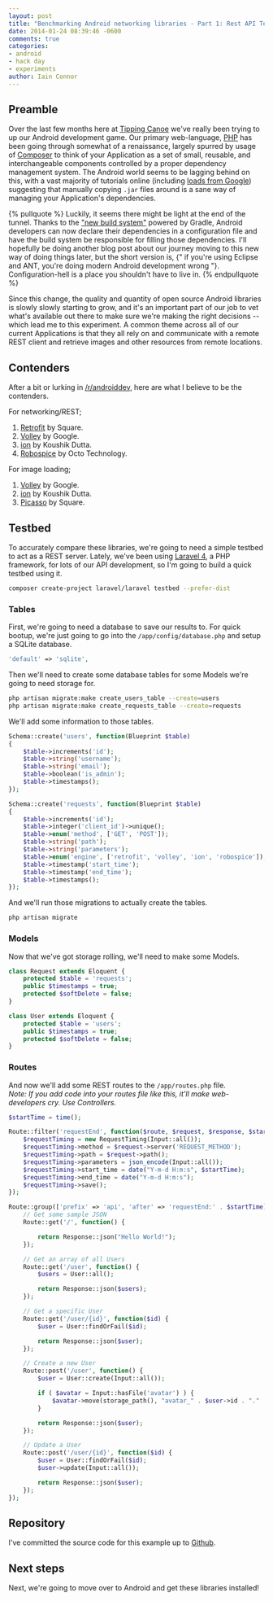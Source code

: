 ```yaml
---
layout: post
title: "Benchmarking Android networking libraries - Part 1: Rest API Testbed."
date: 2014-01-24 08:39:46 -0600
comments: true
categories:
- android
- hack day
- experiments
author: Iain Connor
---
```


## Preamble

Over the last few months here at [Tipping Canoe](http://tippingcanoe.com/) we've really been trying to up our Android development game. Our primary web-language, [PHP](http://www.php.net/) has been going through somewhat of a renaissance, largely spurred by usage of [Composer](https://getcomposer.org/) to think of your Application as a set of small, reusable, and interchangeable components controlled by a proper dependency management system. The Android world seems to be lagging behind on this, with a vast majority of tutorials online (including [loads from Google](http://developer.android.com/tools/support-library/setup.html)) suggesting that manually copying `.jar` files around is a sane way of managing your Application's dependencies.

{% pullquote %}
Luckily, it seems there might be light at the end of the tunnel. Thanks to the ["new build system"](http://tools.android.com/tech-docs/new-build-system) powered by Gradle, Android developers can now declare their dependencies in a configuration file and have the build system be responsible for filling those dependencies. I'll hopefully be doing another blog post about our journey moving to this new way of doing things later, but the short version is, {" if you're using Eclipse and ANT, you're doing modern Android development wrong "}. Configuration-hell is a place you shouldn't have to live in.
{% endpullquote %}

Since this change, the quality and quantity of open source Android libraries is slowly slowly starting to grow, and it's an important part of our job to vet what's available out there to make sure we're making the right decisions -- which lead me to this experiment. A common theme across all of our current Applications is that they all rely on and communicate with a remote REST client and retrieve images and other resources from remote locations.

## Contenders

After a bit or lurking in [/r/androiddev](http://www.reddit.com/r/androiddev/), here are what I believe to be the contenders.

For networking/REST;

1. [Retrofit](http://square.github.io/retrofit/) by Square.
2. [Volley](http://developers.google.com/events/io/sessions/325304728) by Google.
3. [ion](http://github.com/koush/ion) by Koushik Dutta.
4. [Robospice](http://github.com/octo-online/robospice) by Octo Technology.

For image loading;

1. [Volley](http://developers.google.com/events/io/sessions/325304728) by Google.
2. [ion](http://github.com/koush/ion) by Koushik Dutta.
3. [Picasso](http://square.github.io/picasso/) by Square.
 
## Testbed

To accurately compare these libraries, we're going to need a simple testbed to act as a REST server. Lately, we've been using [Laravel 4](http://laravel.com/), a PHP framework, for lots of our API development, so I'm going to build a quick testbed using it.

``` bash
composer create-project laravel/laravel testbed --prefer-dist
```

### Tables

First, we're going to need a database to save our results to. For quick bootup, we're just going to go into the `/app/config/database.php` and setup a SQLite database.

``` php
'default' => 'sqlite',
```

Then we'll need to create some database tables for some Models we're going to need storage for.

``` bash
php artisan migrate:make create_users_table --create=users
php artisan migrate:make create_requests_table --create=requests
```

We'll add some information to those tables.

``` php
Schema::create('users', function(Blueprint $table)
{
	$table->increments('id');
	$table->string('username');
	$table->string('email');
	$table->boolean('is_admin');
	$table->timestamps();
});

Schema::create('requests', function(Blueprint $table)
{
	$table->increments('id');
	$table->integer('client_id')->unique();
	$table->enum('method', ['GET', 'POST']);
	$table->string('path');
	$table->string('parameters');
	$table->enum('engine', ['retrofit', 'volley', 'ion', 'robospice']);
	$table->timestamp('start_time');
	$table->timestamp('end_time');
	$table->timestamps();
});
```

And we'll run those migrations to actually create the tables.

``` bash
php artisan migrate
```

### Models

Now that we've got storage rolling, we'll need to make some Models.

``` php
class Request extends Eloquent {
	protected $table = 'requests';
	public $timestamps = true;
	protected $softDelete = false;
}

class User extends Eloquent {
	protected $table = 'users';
	public $timestamps = true;
	protected $softDelete = false;
}
```

### Routes 

And now we'll add some REST routes to the `/app/routes.php` file.  
*Note: If you add code into your routes file like this, it'll make web-developers cry. Use Controllers.*

``` php
$startTime = time();

Route::filter('requestEnd', function($route, $request, $response, $startTime) {
	$requestTiming = new RequestTiming(Input::all());
	$requestTiming->method = $request->server('REQUEST_METHOD');
	$requestTiming->path = $request->path();
	$requestTiming->parameters = json_encode(Input::all());
	$requestTiming->start_time = date("Y-m-d H:m:s", $startTime);
	$requestTiming->end_time = date("Y-m-d H:m:s");
	$requestTiming->save();
});

Route::group(['prefix' => 'api', 'after' => 'requestEnd:' . $startTime], function() {
	// Get some sample JSON
	Route::get('/', function() {

		return Response::json("Hello World!");
	});

	// Get an array of all Users
	Route::get('/user', function() {
		$users = User::all();

		return Response::json($users);
	});

	// Get a specific User
	Route::get('/user/{id}', function($id) {
		$user = User::findOrFail($id);

		return Response::json($user);
	});

	// Create a new User
	Route::post('/user', function() {
		$user = User::create(Input::all());

		if ( $avatar = Input::hasFile('avatar') ) {
			$avatar->move(storage_path(), "avatar_" . $user->id . "." . $avatar->getClientOriginalExtension());
		}

		return Response::json($user);
	});

	// Update a User
	Route::post('/user/{id}', function($id) {
		$user = User::findOrFail($id);
		$user->update(Input::all());

		return Response::json($user);
	});
});
```

## Repository

I've committed the source code for this example up to [Github](http://github.com/TippingCanoe/rest-api-testbed).

## Next steps

Next, we're going to move over to Android and get these libraries installed!